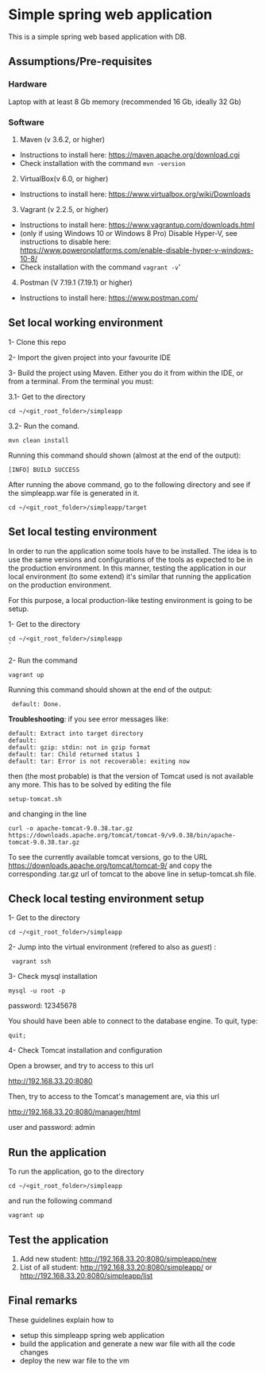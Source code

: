 # Simple spring web application
This is a simple spring web based application with DB.

## Assumptions/Pre-requisites

### Hardware
Laptop with at least 8 Gb memory (recommended 16 Gb, ideally 32 Gb)

### Software
1. Maven (v 3.6.2, or higher)
* Instructions to install here: https://maven.apache.org/download.cgi
* Check installation with the command `mvn -version`



2. VirtualBox(v 6.0, or higher)
* Instructions to install here: https://www.virtualbox.org/wiki/Downloads 


3. Vagrant (v 2.2.5, or higher) 
* Instructions to install here: https://www.vagrantup.com/downloads.html
* (only if using Windows 10 or Windows 8 Pro) Disable Hyper-V, see instructions to disable here: https://www.poweronplatforms.com/enable-disable-hyper-v-windows-10-8/
* Check installation with the command `vagrant -v`'


4. Postman (V 7.19.1 (7.19.1) or higher)
* Instructions to install here: https://www.postman.com/

## Set local working environment

1- Clone this repo

2- Import the given project into your favourite IDE

3- Build the project using Maven. Either you do it from within the IDE, or from a terminal. From the terminal you must:

3.1-  Get to the directory

```
cd ~/<git_root_folder>/simpleapp
```

3.2- Run the comand.

```
mvn clean install
```

Running this command should shown (almost at the end of the output):

```
[INFO] BUILD SUCCESS
```

After running the above command, go to the following directory and see if the simpleapp.war file is generated in it.

```
cd ~/<git_root_folder>/simpleapp/target
```

## Set local testing environment
In order to run the application some tools have to be installed. The idea is to use the same versions and configurations of the tools
as expected to be in the production environment. In this manner, testing the application in our local environment (to some extend) 
it's similar that running the application on the production environment. 

For this purpose, a local production-like testing environment is going to be setup. 


1-  Get to the directory

```
cd ~/<git_root_folder>/simpleapp
`
```


2-  Run the command

```
vagrant up
```

Running this command should shown at the end of the output:

```
 default: Done.
```

**Troubleshooting**: if you see error messages like:
```
default: Extract into target directory
default: 
default: gzip: stdin: not in gzip format
default: tar: Child returned status 1
default: tar: Error is not recoverable: exiting now
```
then (the most probable) is that the version of Tomcat used is not available any more.
This has to be solved by editing the file
```
setup-tomcat.sh
```
and changing in the line
```
curl -o apache-tomcat-9.0.38.tar.gz https://downloads.apache.org/tomcat/tomcat-9/v9.0.38/bin/apache-tomcat-9.0.38.tar.gz
```
To see the currently available tomcat versions, go to the URL https://downloads.apache.org/tomcat/tomcat-9/
and copy the corresponding .tar.gz url of tomcat to the above line in setup-tomcat.sh file.


## Check local testing environment setup

1-  Get to the directory

```
cd ~/<git_root_folder>/simpleapp
```

2- Jump into the virtual environment (refered to also as *guest*) : 
```
 vagrant ssh
```


3-  Check mysql installation

```
mysql -u root -p
```

password: 12345678

You should have been able to connect to the database engine. To quit, type:

```
quit;
```


4-  Check Tomcat installation and configuration

Open a browser, and try to access to this url

http://192.168.33.20:8080


Then, try to access to the Tomcat's management are, via this url

http://192.168.33.20:8080/manager/html

user and password: admin



## Run the application

To run the application, go to the directory 

```
cd ~/<git_root_folder>/simpleapp
```

and run the following command

```
vagrant up
```

## Test the application

1. Add new student: http://192.168.33.20:8080/simpleapp/new 
2. List of all student: http://192.168.33.20:8080/simpleapp/ or http://192.168.33.20:8080/simpleapp/list


## Final remarks

These guidelines explain how to 
- setup this simpleapp spring web application
- build the application and generate a new war file with all the code changes
- deploy the new war file to the vm
